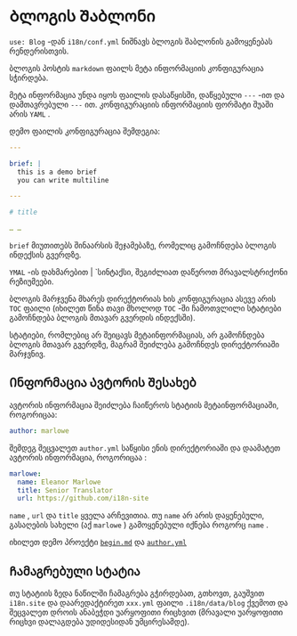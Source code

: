 # Ბლოგის Შაბლონი

`use: Blog` -დან `i18n/conf.yml` ნიშნავს ბლოგის შაბლონის გამოყენებას რენდერისთვის.

ბლოგის პოსტის `markdown` ფაილს მეტა ინფორმაციის კონფიგურაცია სჭირდება.

მეტა ინფორმაცია უნდა იყოს ფაილის დასაწყისში, დაწყებული `---` -ით და დამთავრებული `---` ით. კონფიგურაციის ინფორმაციის ფორმატი შუაში არის `YAML` .

დემო ფაილის კონფიგურაცია შემდეგია:

```yml
---

brief: |
  this is a demo brief
  you can write multiline

---

# title

… …
```

`brief` მიუთითებს შინაარსის შეჯამებაზე, რომელიც გამოჩნდება ბლოგის ინდექსის გვერდზე.

`YMAL` -ის დახმარებით | `სინტაქსი, შეგიძლიათ დაწეროთ მრავალსტრიქონი რეზიუმეები.

ბლოგის მარჯვენა მხარეს დირექტორიას ხის კონფიგურაცია ასევე არის `TOC` ფაილი (იხილეთ წინა თავი მხოლოდ `TOC` -ში ჩამოთვლილი სტატიები გამოჩნდება ბლოგის მთავარ გვერდის ინდექსში).

სტატიები, რომლებიც არ შეიცავს მეტაინფორმაციას, არ გამოჩნდება ბლოგის მთავარ გვერდზე, მაგრამ შეიძლება გამოჩნდეს დირექტორიაში მარჯვნივ.

## Ინფორმაცია Ავტორის Შესახებ

ავტორის ინფორმაცია შეიძლება ჩაიწეროს სტატიის მეტაინფორმაციაში, როგორიცაა:

```yml
author: marlowe
```

შემდეგ შეცვალეთ `author.yml` საწყისი ენის დირექტორიაში და დაამატეთ ავტორის ინფორმაცია, როგორიცაა :

```yml
marlowe:
  name: Eleanor Marlowe
  title: Senior Translator
  url: https://github.com/i18n-site
```

`name` , `url` და `title` ყველა არჩევითია. თუ `name` არ არის დაყენებული, გასაღების სახელი (აქ `marlowe` ) გამოყენებული იქნება როგორც `name` .

იხილეთ დემო პროექტი [`begin.md`](https://github.com/i18n-site/demo.i18n.site/blob/main/en/blog/news/begin.md?plain=1) და [`author.yml`](https://github.com/i18n-site/demo.i18n.site/blob/main/en/author.yml)

## Ჩამაგრებული Სტატია

თუ სტატიის ზედა ნაწილში ჩამაგრება გჭირდებათ, გთხოვთ, გაუშვით `i18n.site` და დაარედაქტირეთ `xxx.yml` ფაილი `.i18n/data/blog` ქვემოთ და შეცვალეთ დროის ანაბეჭდი უარყოფითი რიცხვით (მრავალი უარყოფითი რიცხვი დალაგდება უდიდესიდან უმცირესამდე).